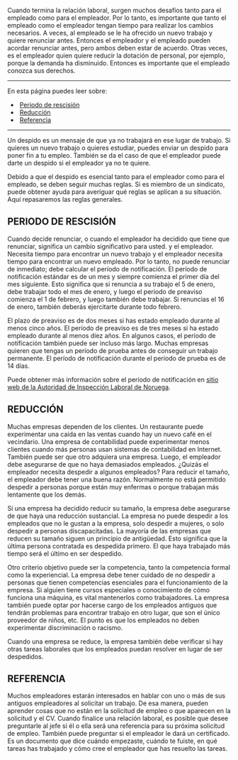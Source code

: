 Cuando termina la relación laboral, surgen muchos desafíos tanto para el empleado como para el empleador. Por lo tanto, es importante que tanto el empleado como el empleador tengan tiempo para realizar los cambios necesarios. A veces, al empleado se le ha ofrecido un nuevo trabajo y quiere renunciar antes. Entonces el empleador y el empleado pueden acordar renunciar antes, pero ambos deben estar de acuerdo. Otras veces, es el empleador quien quiere reducir la dotación de personal, por ejemplo, porque la demanda ha disminuido. Entonces es importante que el empleado conozca sus derechos.

---

En esta página puedes leer sobre:

-    [Periodo de rescisión](#periodo-de-rescisi%C3%B3n)
-    [Reducción](#reducci%C3%B3n)
-    [Referencia](#referencia)

---

Un despido es un mensaje de que ya no trabajará en ese lugar de trabajo. Si quieres un nuevo trabajo o quieres estudiar, puedes enviar un despido para poner fin a tu empleo. También se da el caso de que el empleador puede darte un despido si el empleador ya no te quiere.

Debido a que el despido es esencial tanto para el empleador como para el empleado, se deben seguir muchas reglas. Si es miembro de un sindicato, puede obtener ayuda para averiguar qué reglas se aplican a su situación. Aquí repasaremos las reglas generales.

## PERIODO DE RESCISIÓN

Cuando decide renunciar, o cuando el empleador ha decidido que tiene que renunciar, significa un cambio significativo para usted. y el empleador. Necesita tiempo para encontrar un nuevo trabajo y el empleador necesita tiempo para encontrar un nuevo empleado. Por lo tanto, no puede renunciar de inmediato; debe calcular el período de notificación. El período de notificación estándar es de un mes y siempre comienza el primer día del mes siguiente. Esto significa que si renuncia a su trabajo el 5 de enero, debe trabajar todo el mes de enero, y luego el período de preaviso comienza el 1 de febrero, y luego también debe trabajar. Si renuncias el 16 de enero, también deberás ejercitarte durante todo febrero.

El plazo de preaviso es de dos meses si has estado empleado durante al menos cinco años. El período de preaviso es de tres meses si ha estado empleado durante al menos diez años. En algunos casos, el período de notificación también puede ser incluso más largo. Muchas empresas quieren que tengas un período de prueba antes de conseguir un trabajo permanente. El período de notificación durante el período de prueba es de 14 días.

Puede obtener más información sobre el período de notificación en [sitio web de la Autoridad de Inspección Laboral de Noruega](https://www.arbeidstilsynet.no/arbeidsforhold/oppsigelse/).

## REDUCCIÓN

Muchas empresas dependen de los clientes. Un restaurante puede experimentar una caída en las ventas cuando hay un nuevo café en el vecindario. Una empresa de contabilidad puede experimentar menos clientes cuando más personas usan sistemas de contabilidad en Internet. También puede ser que otro adquiera una empresa. Luego, el empleador debe asegurarse de que no haya demasiados empleados. ¿Quizás el empleador necesita despedir a algunos empleados? Para reducir el tamaño, el empleador debe tener una buena razón. Normalmente no está permitido despedir a personas porque están muy enfermas o porque trabajan más lentamente que los demás.

Si una empresa ha decidido reducir su tamaño, la empresa debe asegurarse de que haya una reducción sustancial. La empresa no puede despedir a los empleados que no le gustan a la empresa, solo despedir a mujeres, o solo despedir a personas discapacitadas. La mayoría de las empresas que reducen su tamaño siguen un principio de antigüedad. Esto significa que la última persona contratada es despedida primero. El que haya trabajado más tiempo será el último en ser despedido.

Otro criterio objetivo puede ser la competencia, tanto la competencia formal como la experiencial. La empresa debe tener cuidado de no despedir a personas que tienen competencias esenciales para el funcionamiento de la empresa. Si alguien tiene cursos especiales o conocimiento de cómo funciona una máquina, es vital mantenerlos como trabajadores. La empresa también puede optar por hacerse cargo de los empleados antiguos que tendrán problemas para encontrar trabajo en otro lugar, que son el único proveedor de niños, etc. El punto es que los empleados no deben experimentar discriminación o racismo.

Cuando una empresa se reduce, la empresa también debe verificar si hay otras tareas laborales que los empleados puedan resolver en lugar de ser despedidos.

## REFERENCIA

Muchos empleadores estarán interesados ​​en hablar con uno o más de sus antiguos empleadores al solicitar un trabajo. De esa manera, pueden aprender cosas que no están en la solicitud de empleo o que aparecen en la solicitud y el CV. Cuando finalice una relación laboral, es posible que desee preguntarle al jefe si él o ella será una referencia para su próxima solicitud de empleo. También puede preguntar si el empleador le dará un certificado. Es un documento que dice cuándo empezaste, cuándo te fuiste, en qué tareas has trabajado y cómo cree el empleador que has resuelto las tareas.